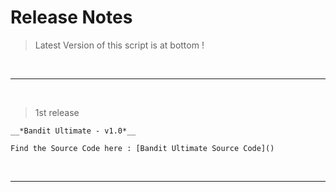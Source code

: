 # Release Notes

> Latest Version of this script is at bottom !

<br>

---

<br>

> 1st release
```
__*Bandit Ultimate - v1.0*__

Find the Source Code here : [Bandit Ultimate Source Code]()
```

<br>

---
